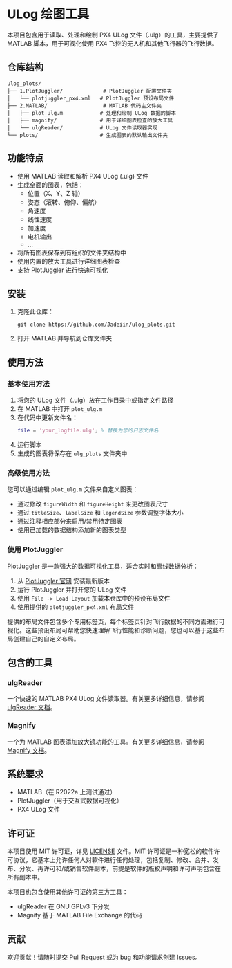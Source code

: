 # ULog 绘图工具

本项目包含用于读取、处理和绘制 PX4 ULog 文件（.ulg）的工具，主要提供了 MATLAB 脚本，用于可视化使用 PX4 飞控的无人机和其他飞行器的飞行数据。

## 仓库结构

```
ulog_plots/
├── 1.PlotJuggler/             # PlotJuggler 配置文件夹
│   └── plotjuggler_px4.xml   # PlotJuggler 预设布局文件
├── 2.MATLAB/                  # MATLAB 代码主文件夹
│   ├── plot_ulg.m            # 处理和绘制 ULog 数据的脚本
│   ├── magnify/              # 用于详细图表检查的放大工具
│   └── ulgReader/            # ULog 文件读取器实现
└── plots/                    # 生成图表的默认输出文件夹
```

## 功能特点

- 使用 MATLAB 读取和解析 PX4 ULog (.ulg) 文件
- 生成全面的图表，包括：
  - 位置（X、Y、Z 轴）
  - 姿态（滚转、俯仰、偏航）
  - 角速度
  - 线性速度
  - 加速度
  - 电机输出
  - ...
- 将所有图表保存到有组织的文件夹结构中
- 使用内置的放大工具进行详细图表检查
- 支持 PlotJuggler 进行快速可视化

## 安装

1. 克隆此仓库：
   ```
   git clone https://github.com/Jadeiin/ulog_plots.git
   ```
2. 打开 MATLAB 并导航到仓库文件夹

## 使用方法

### 基本使用方法

1. 将您的 ULog 文件（.ulg）放在工作目录中或指定文件路径
2. 在 MATLAB 中打开 `plot_ulg.m`
3. 在代码中更新文件名：
   ```matlab
   file = 'your_logfile.ulg'; % 替换为您的日志文件名
   ```
4. 运行脚本
5. 生成的图表将保存在 `ulg_plots` 文件夹中

### 高级使用方法

您可以通过编辑 `plot_ulg.m` 文件来自定义图表：

- 通过修改 `figureWidth` 和 `figureHeight` 来更改图表尺寸
- 通过 `titleSize`、`labelSize` 和 `legendSize` 参数调整字体大小
- 通过注释相应部分来启用/禁用特定图表
- 使用已加载的数据结构添加新的图表类型

### 使用 PlotJuggler

PlotJuggler 是一款强大的数据可视化工具，适合实时和离线数据分析：

1. 从 [PlotJuggler 官网](https://github.com/facontidavide/PlotJuggler) 安装最新版本
2. 运行 PlotJuggler 并打开您的 ULog 文件
3. 使用 `File -> Load Layout` 加载本仓库中的预设布局文件
4. 使用提供的 `plotjuggler_px4.xml` 布局文件

提供的布局文件包含多个专用标签页，每个标签页针对飞行数据的不同方面进行可视化。这些预设布局可帮助您快速理解飞行性能和诊断问题，您也可以基于这些布局创建自己的自定义布局。

## 包含的工具

### ulgReader

一个快速的 MATLAB PX4 ULog 文件读取器。有关更多详细信息，请参阅 [ulgReader 文档](2.MATLAB/ulgReader/README.md)。

### Magnify

一个为 MATLAB 图表添加放大镜功能的工具。有关更多详细信息，请参阅 [Magnify 文档](2.MATLAB/magnify/README.md)。

## 系统要求

- MATLAB（在 R2022a 上测试通过）
- PlotJuggler（用于交互式数据可视化）
- PX4 ULog 文件

## 许可证

本项目使用 MIT 许可证，详见 [LICENSE](LICENSE) 文件。MIT 许可证是一种宽松的软件许可协议，它基本上允许任何人对软件进行任何处理，包括复制、修改、合并、发布、分发、再许可和/或销售软件副本，前提是软件的版权声明和许可声明包含在所有副本中。

本项目也包含使用其他许可证的第三方工具：
- ulgReader 在 GNU GPLv3 下分发
- Magnify 基于 MATLAB File Exchange 的代码

## 贡献

欢迎贡献！请随时提交 Pull Request 或为 bug 和功能请求创建 Issues。